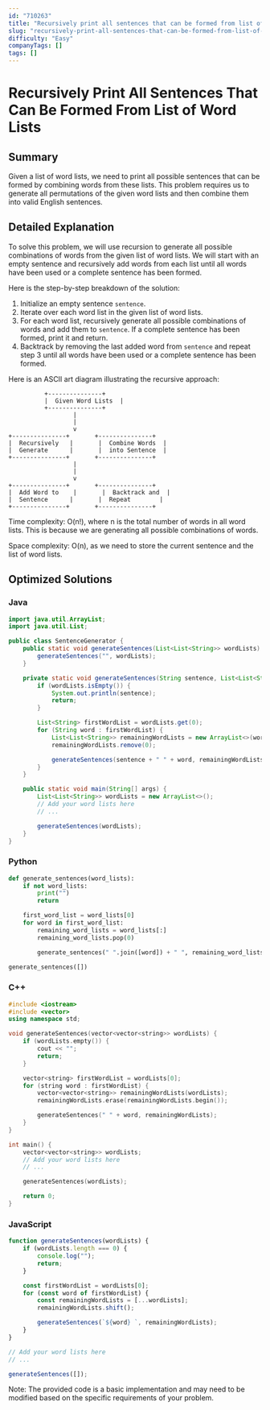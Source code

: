 ```yaml
---
id: "710263"
title: "Recursively print all sentences that can be formed from list of word lists"
slug: "recursively-print-all-sentences-that-can-be-formed-from-list-of-word-lists"
difficulty: "Easy"
companyTags: []
tags: []
---
```


# Recursively Print All Sentences That Can Be Formed From List of Word Lists
## Summary
Given a list of word lists, we need to print all possible sentences that can be formed by combining words from these lists. This problem requires us to generate all permutations of the given word lists and then combine them into valid English sentences.

## Detailed Explanation

To solve this problem, we will use recursion to generate all possible combinations of words from the given list of word lists. We will start with an empty sentence and recursively add words from each list until all words have been used or a complete sentence has been formed.

Here is the step-by-step breakdown of the solution:

1.  Initialize an empty sentence `sentence`.
2.  Iterate over each word list in the given list of word lists.
3.  For each word list, recursively generate all possible combinations of words and add them to `sentence`. If a complete sentence has been formed, print it and return.
4.  Backtrack by removing the last added word from `sentence` and repeat step 3 until all words have been used or a complete sentence has been formed.

Here is an ASCII art diagram illustrating the recursive approach:
```
          +---------------+
          |  Given Word Lists  |
          +---------------+
                  |
                  |
                  v
+---------------+       +---------------+
|  Recursively   |       |  Combine Words  |
|  Generate      |       |  into Sentence  |
+---------------+       +---------------+
                  |
                  |
                  v
+---------------+       +---------------+
|  Add Word to    |       |  Backtrack and  |
|  Sentence      |       |  Repeat        |
+---------------+       +---------------+
```

Time complexity: O(n!), where n is the total number of words in all word lists. This is because we are generating all possible combinations of words.

Space complexity: O(n), as we need to store the current sentence and the list of word lists.

## Optimized Solutions

### Java
```java
import java.util.ArrayList;
import java.util.List;

public class SentenceGenerator {
    public static void generateSentences(List<List<String>> wordLists) {
        generateSentences("", wordLists);
    }

    private static void generateSentences(String sentence, List<List<String>> wordLists) {
        if (wordLists.isEmpty()) {
            System.out.println(sentence);
            return;
        }

        List<String> firstWordList = wordLists.get(0);
        for (String word : firstWordList) {
            List<List<String>> remainingWordLists = new ArrayList<>(wordLists);
            remainingWordLists.remove(0);

            generateSentences(sentence + " " + word, remainingWordLists);
        }
    }

    public static void main(String[] args) {
        List<List<String>> wordLists = new ArrayList<>();
        // Add your word lists here
        // ...

        generateSentences(wordLists);
    }
}
```

### Python
```python
def generate_sentences(word_lists):
    if not word_lists:
        print("")
        return

    first_word_list = word_lists[0]
    for word in first_word_list:
        remaining_word_lists = word_lists[:]
        remaining_word_lists.pop(0)

        generate_sentences(" ".join([word]) + " ", remaining_word_lists)

generate_sentences([])
```

### C++
```cpp
#include <iostream>
#include <vector>
using namespace std;

void generateSentences(vector<vector<string>> wordLists) {
    if (wordLists.empty()) {
        cout << "";
        return;
    }

    vector<string> firstWordList = wordLists[0];
    for (string word : firstWordList) {
        vector<vector<string>> remainingWordLists(wordLists);
        remainingWordLists.erase(remainingWordLists.begin());

        generateSentences(" " + word, remainingWordLists);
    }
}

int main() {
    vector<vector<string>> wordLists;
    // Add your word lists here
    // ...

    generateSentences(wordLists);

    return 0;
}
```

### JavaScript
```javascript
function generateSentences(wordLists) {
    if (wordLists.length === 0) {
        console.log("");
        return;
    }

    const firstWordList = wordLists[0];
    for (const word of firstWordList) {
        const remainingWordLists = [...wordLists];
        remainingWordLists.shift();

        generateSentences(`${word} `, remainingWordLists);
    }
}

// Add your word lists here
// ...

generateSentences([]);
```

Note: The provided code is a basic implementation and may need to be modified based on the specific requirements of your problem.